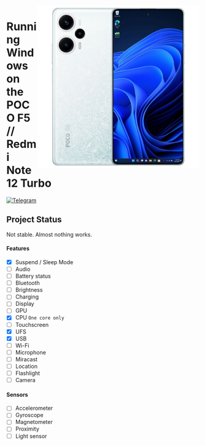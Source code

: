 <img align="right" src="https://raw.githubusercontent.com/Xhdsos/Port-Windows-POCO-F5-RN12T/main/marble.png" width="425" alt="Windows 11 Running On A Poco F5">

# Running Windows on the POCO F5 // Redmi Note 12 Turbo
[![Telegram](https://img.shields.io/badge/Chat-Telegram-brightgreen.svg?logo=telegram&style=flat-square)](https://t.me/woa_marble_davinci)

## Project Status

Not stable. Almost nothing works.

#### Features

- [X] Suspend / Sleep Mode
- [ ] Audio
- [ ] Battery status
- [ ] Bluetooth
- [ ] Brightness
- [ ] Charging
- [ ] Display
- [ ] GPU
- [X] CPU ```One core only```
- [ ] Touchscreen
- [X] UFS
- [X] USB
- [ ] Wi-Fi
- [ ] Microphone
- [ ] Miracast
- [ ] Location
- [ ] Flashlight
- [ ] Camera

#### Sensors

- [ ] Accelerometer
- [ ] Gyroscope
- [ ] Magnetometer
- [ ] Proximity
- [ ] Light sensor
